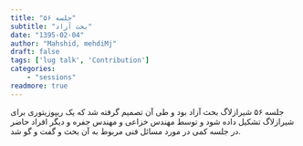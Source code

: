 ```yaml
---
title: "جلسه ۵۶"
subtitle: "بحث آزاد"
date: "1395-02-04"
author: "Mahshid, mehdiMj"
draft: false
tags: ['lug talk', 'Contribution']
categories:
    - "sessions"
readmore: true
---
```

جلسه ۵۶ شیرازلاگ بحث آزاد بود و طی آن تصمیم گرفته شد که یک ریپوزیتوری برای شیرازلاگ تشکیل داده شود و توسط مهندس خزاعی و مهندس جفره و دیگر افراد حاضر در جلسه کمی در مورد مسائل فنی مربوط به آن بحث و گفت و گو شد. 

